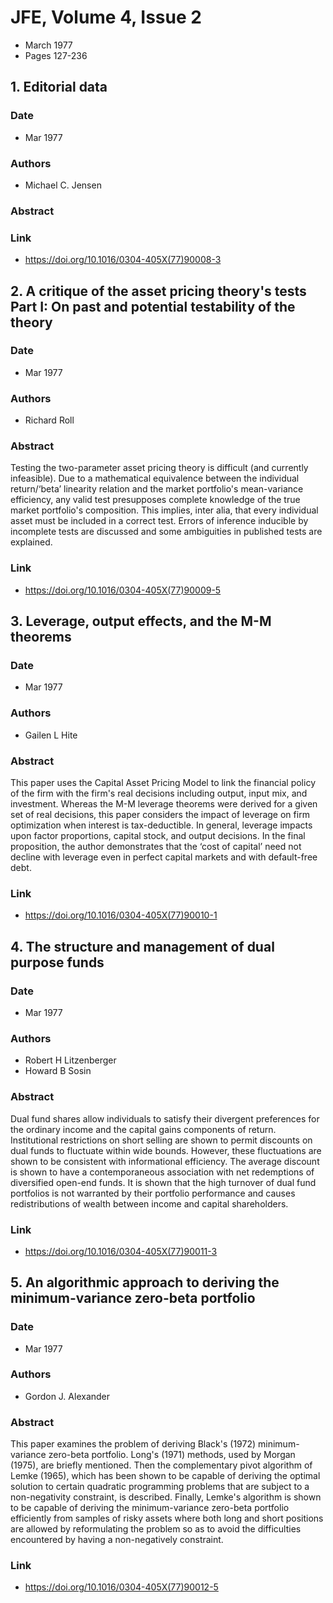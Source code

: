 # JFE, Volume 4, Issue 2
- March 1977
- Pages 127-236

## 1. Editorial data
### Date
- Mar 1977
### Authors
- Michael C. Jensen
### Abstract

### Link
- https://doi.org/10.1016/0304-405X(77)90008-3

## 2. A critique of the asset pricing theory's tests Part I: On past and potential testability of the theory
### Date
- Mar 1977
### Authors
- Richard Roll
### Abstract
Testing the two-parameter asset pricing theory is difficult (and currently infeasible). Due to a mathematical equivalence between the individual return/‘beta’ linearity relation and the market portfolio's mean-variance efficiency, any valid test presupposes complete knowledge of the true market portfolio's composition. This implies, inter alia, that every individual asset must be included in a correct test. Errors of inference inducible by incomplete tests are discussed and some ambiguities in published tests are explained.
### Link
- https://doi.org/10.1016/0304-405X(77)90009-5

## 3. Leverage, output effects, and the M-M theorems
### Date
- Mar 1977
### Authors
- Gailen L Hite
### Abstract
This paper uses the Capital Asset Pricing Model to link the financial policy of the firm with the firm's real decisions including output, input mix, and investment. Whereas the M-M leverage theorems were derived for a given set of real decisions, this paper considers the impact of leverage on firm optimization when interest is tax-deductible. In general, leverage impacts upon factor proportions, capital stock, and output decisions. In the final proposition, the author demonstrates that the ‘cost of capital’ need not decline with leverage even in perfect capital markets and with default-free debt.
### Link
- https://doi.org/10.1016/0304-405X(77)90010-1

## 4. The structure and management of dual purpose funds
### Date
- Mar 1977
### Authors
- Robert H Litzenberger
- Howard B Sosin
### Abstract
Dual fund shares allow individuals to satisfy their divergent preferences for the ordinary income and the capital gains components of return. Institutional restrictions on short selling are shown to permit discounts on dual funds to fluctuate within wide bounds. However, these fluctuations are shown to be consistent with informational efficiency. The average discount is shown to have a contemporaneous association with net redemptions of diversified open-end funds. It is shown that the high turnover of dual fund portfolios is not warranted by their portfolio performance and causes redistributions of wealth between income and capital shareholders.
### Link
- https://doi.org/10.1016/0304-405X(77)90011-3

## 5. An algorithmic approach to deriving the minimum-variance zero-beta portfolio
### Date
- Mar 1977
### Authors
- Gordon J. Alexander
### Abstract
This paper examines the problem of deriving Black's (1972) minimum-variance zero-beta portfolio. Long's (1971) methods, used by Morgan (1975), are briefly mentioned. Then the complementary pivot algorithm of Lemke (1965), which has been shown to be capable of deriving the optimal solution to certain quadratic programming problems that are subject to a non-negativity constraint, is described. Finally, Lemke's algorithm is shown to be capable of deriving the minimum-variance zero-beta portfolio efficiently from samples of risky assets where both long and short positions are allowed by reformulating the problem so as to avoid the difficulties encountered by having a non-negatively constraint.
### Link
- https://doi.org/10.1016/0304-405X(77)90012-5

